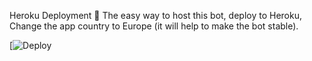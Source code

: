 Heroku Deployment 💜
The easy way to host this bot, deploy to Heroku, Change the app country to Europe (it will help to make the bot stable).

[![Deploy](https://heroku.com/deploy?template=https://github.com/)
